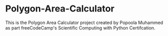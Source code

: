 # Polygon-Area-Calculator
This is the Polygon Area Calculator project created by Popoola Muhammed as part freeCodeCamp's Scientific Computing with Python Certifcation.